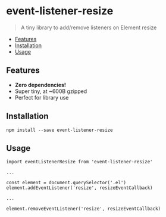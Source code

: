 # event-listener-resize

> A tiny library to add/remove listeners on Element resize

<!-- START doctoc generated TOC please keep comment here to allow auto update -->
<!-- DON'T EDIT THIS SECTION, INSTEAD RE-RUN doctoc TO UPDATE -->

- [Features](#features)
- [Installation](#installation)
- [Usage](#usage)

<!-- END doctoc generated TOC please keep comment here to allow auto update -->

## Features

- **Zero dependencies!**
- Super tiny, at ~600B gzipped
- Perfect for library use

## Installation

```
npm install --save event-listener-resize
```

## Usage

```
import eventListenerResize from 'event-listener-resize'

...

const element = document.querySelector('.el')
element.addEventListener('resize', resizeEventCallback)

...

element.removeEventListener('resize', resizeEventCallback)
```
